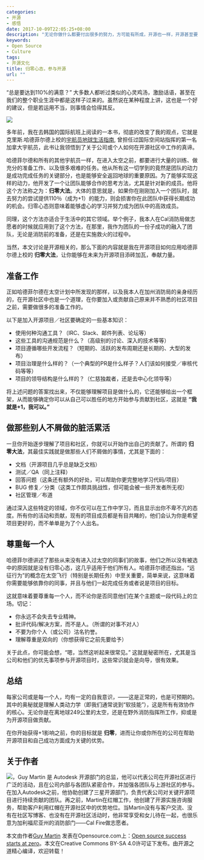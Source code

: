 ```yaml
---
categories:
- 开源
- 感悟
date: 2017-10-09T22:05:25+08:00
description: "无论你做什么都要付出很多的努力，方可能有所成，开源也一样，开源甚至要求更高，不仅是过硬的技术能力，还要有强大的内心、决心，并能够和人们友好的相处。"
keywords:
- Open Source
- Culture
tags:
- 开源文化
title: 归零心态，参与开源
url: ""
---
```


“总是要达到110%的满意？” 大多数人都听过类似的心灵鸡汤，激励话语，甚至在我们的整个职业生涯中都是这样子过来的。虽然说在某种程度上讲，这也是一个好的建议，但是若运用不当，则事情会恰得其反。

![](https://opensource.com/sites/default/files/styles/image-full-size/public/lead-images/rh_003601_05_mech_osyearbook2016_business_cc.png?itok=HU0c28gf)

多年前，我在去韩国的国际航班上阅读的一本书，彻底的改变了我的观点，它就是克里斯.哈德菲尔德上校的[宇航员地球生活指南](https://www.amazon.cn/%E5%AE%87%E8%88%AA%E5%91%98%E5%9C%B0%E7%90%83%E7%94%9F%E6%B4%BB%E6%8C%87%E5%8D%97-%E5%85%8B%E9%87%8C%E6%96%AF%C2%B7%E5%93%88%E5%BE%B7%E8%8F%B2%E5%B0%94%E5%BE%B7/dp/B072ZW2YK9/ref=sr_1_1?ie=UTF8&qid=1507558124&sr=8-1&keywords=%E5%AE%87%E8%88%AA%E5%91%98%E5%9C%B0%E7%90%83%E7%94%9F%E6%B4%BB%E6%8C%87%E5%8D%97), 曾担任过国际空间站指挥的第一名加拿大宇航员，此书让我领悟到了关于公司或个人如何在开源社区中工作的真谛。

哈德菲尔德和所有的其他宇航员一样，在进入太空之前，都要进行大量的训练、做充分的准备工作、以及很多艰难的任务。他从所有这一切学到的竟然是团队的动力是成功完成任务的关键部分，也是能够安全返回地球的重要原因。为了能够实现这样的动力，他开发了一个让团队能够合作的思考方法，尤其是针对新的成员。他将这个方法称之为：**归零大法**。大体的意思就是，如果你在刚刚加入一个团队时，就去努力的尝试提供110％（成为+1）的能力，则会损害你在此团队中获得长期成功的机会。归零心态则意味着能够虚心的学习并努力成为团队中的高效成员。

同理，这个方法亦适合于生活中的其它领域。举个例子，我本人在Cal消防局做志愿者的时候就应用到了这个方法，在那里，我作为团队的一份子成功的融入了团队，无论是消防前的准备，还是在实施救火的过程中。

当然，本文讨论是开源相关的，那么下面的内容就是我在开源项目如何应用哈德菲尔德上校的 **归零大法**，让你能够在未来为开源项目添砖加瓦，奉献力量。

## 准备工作

正如哈德菲尔德在太空计划中所发现的那样，以及我本人在加州消防局的亲身经历的，在开源社区中也是一个道理，在你要加入或贡献自己原来并不熟悉的社区项目之前，需要做很多的准备工作的。

以下是加入开源项目／社区要确定的一些基本知识：

* 使用何种沟通工具？（IRC、Slack、邮件列表、论坛等）
* 这些工具的沟通规范是什么？（高级别的讨论、深入的技术等等）
* 项目遵循哪些开发流程？（短期的、活跃的发布周期还是长期的、大型的发布）
* 项目治理是什么样的？（一个典型的PR是什么样子？人们该如何接受／审核代码等等）
* 项目的领导结构是什么样的？（仁慈独裁者，还是去中心化领导等）

将上述问题的答案找出来，不仅能够理解项目是做什么的，它还能够给出一个框架，从而能够确定你可以从自己可以胜任的地方开始参与贡献到社区，这就是 **“我就是+1，我可以。”**

## 做那些别人不屑做的脏活累活

一旦你开始逐步理解了项目和社区，你就可以开始作出自己的贡献了。所谓的 **归零大法**，其最佳实践就是做那些人们不屑做的事情，尤其是下面的：

* 文档（开源项目几乎总是缺乏文档）
* 测试／QA（同上注释）
* 回答问题（这条还有额外的好处，可以帮助你更完整地学习代码/项目）
* BUG 修复／分类（这类工作颇具挑战性，但可能会被一些开发者所无视）
* 社区管理／布道

通过深入这些特定的领域，你不仅可以在工作中学习，而且显示出你不卑不亢的态度。所有你的活动和贡献，现有的项目成员都是有目共睹的，他们会认为你是希望项目更好的，而不单单是为了个人出名。

## 尊重每一个人

哈德菲尔德讲述了那些从来没有进入过太空的同事们的故事，他们之所以没有被选中的原因就是没有归零心态，这几乎适用于他们所有人。哈德菲尔德还指出，“远征行为”的概念在太空飞行（特别是长期任务）中至关重要，简单来说，这意味着你需要能够依靠你的同事，并且与他们一起完成任务或者说是项目的目标。

这就意味着要尊重每一个人，而不论你是否同意他们在某个主题或一段代码上的立场。切记：

* 你永远不会失去专业精神。
* 批评代码/解决方案，而不是人。（所谓的对事不对人）
* 不要为你个人（或公司）沽名钓誉。
* 理解尊重是双向的（你想获得它之前先要给予）

关于此点，你可能会想，“嗯，当然这听起来很常见。” 这就是秘密所在，尤其是当公司和他们的优先事项参与开源项目时，这些常识就会是向导，很有效果。

## 总结

每家公司或是每一个人，均有一定的自我意识，——这是正常的，也是可预期的。其中的奥秘就是理解人类动力学（即我们通常说到“软技能”），这是所有有效协作的核心。无论你是在离地球249公里的太空，还是在野外消防指挥所工作，抑或是为开源项目做贡献。

在你开始获得+1影响之前，你的目标就是 **归零**，进而让你或你所在的公司在帮助开源项目和自己成功方面成为关键的优势。

## 关于作者

![](https://opensource.com/sites/default/files/styles/profile_pictures/public/pictures/guym-iot.png?itok=aNoiyEi1)，Guy Martin 是 Autodesk 开源部门的总监，他可以代表公司在开源社区进行广泛的活动，且在公司内部与各团队紧密合作，并加强各团队与上游社区的参与。在加入Autodesk之前，他协助创建了三星开源部门，负责代表公司对关键开源项目进行持续贡献的团队。再之前，Martin在红帽工作，他创建了开源实施咨询服务，帮助客户利用红帽在开源社区中的优势地位。当Martin没有与客户交流、没有在社区写博客、也没有在开源社区活动时，他非常享受和女儿待在一起，也很乐意为加利福尼亚州的消防部门——Cal Fire做志愿者。

本文由作者[Guy Martin](https://opensource.com/users/guyma) 发表在Opensource.com上：[Open source success starts at zero](https://opensource.com/article/17/8/open-source-success-starts-zero)。本文在Creative Commons BY-SA 4.0许可证下发布。由开源之道精心编译，欢迎转载！
